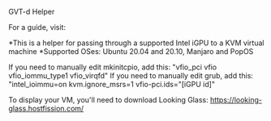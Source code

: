 GVT-d Helper

For a guide, visit:

*This is a helper for passing through a supported Intel iGPU to a KVM virtual machine
*Supported OSes: Ubuntu 20.04 and 20.10, Manjaro and PopOS

If you need to manually edit mkinitcpio, add this: "vfio_pci vfio vfio_iommu_type1 vfio_virqfd"
If you need to manually edit grub, add this: "intel_ioimmu=on kvm.ignore_msrs=1 vfio-pci.ids="[iGPU id]"

To display your VM, you'll need to download Looking Glass: https://looking-glass.hostfission.com/
